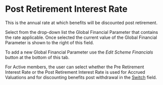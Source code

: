 # Post Retirement Interest Rate

This is the annual rate at which benefits will be discounted post
retirement.

Select from the drop-down list the Global Financial Parameter that
contains the rate applicable. Once selected the current value of the
Global Financial Parameter is shown to the right of this field.

To add a new Global Financial Parameter use the _Edit Scheme Financials_
button at the bottom of this tab.

For Active members, the user can select whether the Pre Retirement
Interest Rate or the Post Retirement Interest Rate is used for Accrued
Valuations and for discounting benefits post withdrawal in the
[Switch](actives_basis+swindic.md) field.
